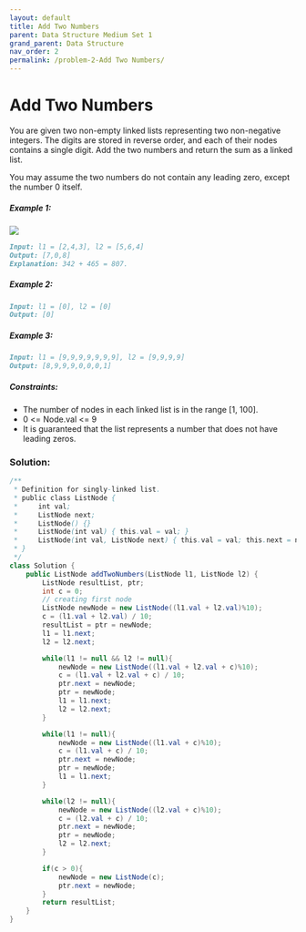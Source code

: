 ```yaml
---
layout: default
title: Add Two Numbers
parent: Data Structure Medium Set 1
grand_parent: Data Structure
nav_order: 2
permalink: /problem-2-Add Two Numbers/
---
```

# Add Two Numbers
You are given two non-empty linked lists representing two non-negative integers. The digits are stored in reverse order, and each of their nodes contains a single digit. Add the two numbers and return the sum as a linked list.

You may assume the two numbers do not contain any leading zero, except the number 0 itself.


##### Example 1:
![](../../assets/images/ds/addtwonumber1.jpeg)
```markdown
Input: l1 = [2,4,3], l2 = [5,6,4]
Output: [7,0,8]
Explanation: 342 + 465 = 807.
```
##### Example 2:
```markdown
Input: l1 = [0], l2 = [0]
Output: [0]
```
##### Example 3:
```markdown
Input: l1 = [9,9,9,9,9,9,9], l2 = [9,9,9,9]
Output: [8,9,9,9,0,0,0,1]
```

##### Constraints:
* The number of nodes in each linked list is in the range [1, 100].
* 0 <= Node.val <= 9
* It is guaranteed that the list represents a number that does not have leading zeros.

### Solution:
```java
/**
 * Definition for singly-linked list.
 * public class ListNode {
 *     int val;
 *     ListNode next;
 *     ListNode() {}
 *     ListNode(int val) { this.val = val; }
 *     ListNode(int val, ListNode next) { this.val = val; this.next = next; }
 * }
 */
class Solution {
    public ListNode addTwoNumbers(ListNode l1, ListNode l2) {
        ListNode resultList, ptr;
        int c = 0;
        // creating first node 
        ListNode newNode = new ListNode((l1.val + l2.val)%10);
        c = (l1.val + l2.val) / 10;
        resultList = ptr = newNode;
        l1 = l1.next;
        l2 = l2.next;

        while(l1 != null && l2 != null){
            newNode = new ListNode((l1.val + l2.val + c)%10);
            c = (l1.val + l2.val + c) / 10;
            ptr.next = newNode;
            ptr = newNode;
            l1 = l1.next;
            l2 = l2.next;
        } 

        while(l1 != null){
            newNode = new ListNode((l1.val + c)%10);
            c = (l1.val + c) / 10;
            ptr.next = newNode;
            ptr = newNode;
            l1 = l1.next;
        }

        while(l2 != null){
            newNode = new ListNode((l2.val + c)%10);
            c = (l2.val + c) / 10;
            ptr.next = newNode;
            ptr = newNode;
            l2 = l2.next;
        }

        if(c > 0){
            newNode = new ListNode(c);
            ptr.next = newNode;
        }
        return resultList;
    }
}
```